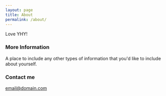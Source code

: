 ```yaml
---
layout: page
title: About
permalink: /about/
---
```


Love YHY!

### More Information

A place to include any other types of information that you'd like to include about yourself.

### Contact me

[email@domain.com](mailto:email@domain.com)
